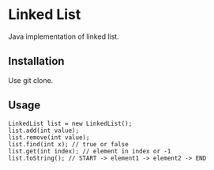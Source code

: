 # Linked List

Java implementation of linked list.

## Installation

Use git clone.

## Usage

```
LinkedList list = new LinkedList();
list.add(int value);
list.remove(int value);
list.find(int x); // true or false
list.get(int index); // element in index or -1
list.toString(); // START -> element1 -> element2 -> END
```

